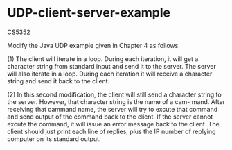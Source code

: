 # UDP-client-server-example
CS5352


Modify the Java UDP example given in Chapter 4 as follows.

(1) The client will iterate in a loop. During each iteration, it will get a character string from standard input and send it to the server. The server will also iterate in a loop. During each iteration it will receive a character string and send it back to the client.

(2) In this second modification, the client will still send a character string to the server. However, that character string is the name of a cam- mand. After receiving that cammand name, the server will try to excute that command and send output of the command back to the client. If the server cannot excute the command, it will issue an error message back to the client. The client should just print each line of replies, plus the IP number of replying computer on its standard output.
